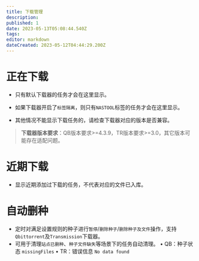 ```yaml
---
title: 下载管理
description: 
published: 1
date: 2023-05-13T05:08:44.540Z
tags: 
editor: markdown
dateCreated: 2023-05-12T04:44:29.200Z
---
```


# 正在下载

- 只有默认下载器的任务才会在这里显示。

- 如果下载器开启了`标签隔离`，则只有`NASTOOL`标签的任务才会在这里显示。

- 其他情况不能显示下载任务的，请检查下载器对应的版本是否兼容。

> **下载器版本要求**：QB版本要求>=4.3.9，TR版本要求>=3.0，其它版本可能存在适配问题。

# 近期下载

- 显示近期添加过下载的任务，不代表对应的文件已入库。

# 自动删种

- 定时对满足设置规则的种子进行`暂停`/`删除种子`/`删除种子及文件`操作，支持`Qbittorrent`及`Transmission`下载器。
- 可用于清理`站点已删种`、`种子文件缺失`等场景下的任务自动清理。
 •   QB：种子状态 `missingFiles`
 •   TR：错误信息 `No data found`